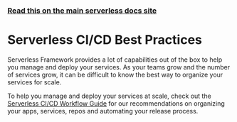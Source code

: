 <!--
title: Serverless Dashboard - CI/CD Best Practices
description: Best practices for using CI/CD with Serverless Framework to manage and deploy services at scale.
short_title: Best Practices
keywords:
  [
    'Serverless Framework',
    'CI/CD',
    'Best Practices',
    'Deployment',
    'Automation',
  ]
-->

<!-- DOCS-SITE-LINK:START automatically generated  -->

### [Read this on the main serverless docs site](https://serverless.com/framework/docs/guides/cicd/best-practices/)

<!-- DOCS-SITE-LINK:END -->

# Serverless CI/CD Best Practices

Serverless Framework provides a lot of capabilities out of the box to help you manage and deploy
your services. As your teams grow and the number of services grow, it can be difficult to know
the best way to organize your services for scale.

To help you manage and deploy your services at scale, check out the
[Serverless CI/CD Workflow Guide](https://www.serverless.com/guide-ci-cd) for our recommendations
on organizing your apps, services, repos and automating your release process.
